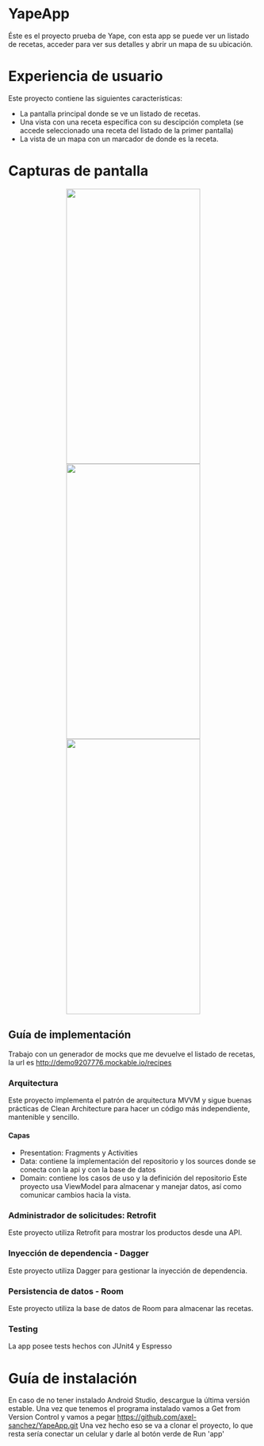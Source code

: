 # YapeApp
Éste es el proyecto prueba de Yape, con esta app se puede ver un listado de recetas, acceder para ver sus detalles y abrir un mapa de su ubicación.

# Experiencia de usuario
Este proyecto contiene las siguientes características:

* La pantalla principal donde se ve un listado de recetas.
* Una vista con una receta específica con su descipción completa (se accede seleccionado una receta del listado de la primer pantalla)
* La vista de un mapa con un marcador de donde es la receta.
# Capturas de pantalla

<p align="center">
  <img width="270" height="555" src="https://user-images.githubusercontent.com/51034538/226547042-4df74b78-f0d5-47c6-8006-e5b35ebdca50.jpg">
  <img width="270" height="555" src="https://user-images.githubusercontent.com/51034538/226547081-368df007-949d-4e1a-a520-38f480efaa97.jpg">
  <img width="270" height="555" src="https://user-images.githubusercontent.com/51034538/226547105-8dec2e18-1b33-4aac-8ea1-48486ed28c41.jpg">
</p>

## Guía de implementación
Trabajo con un generador de mocks que me devuelve el listado de recetas, la url es http://demo9207776.mockable.io/recipes

### Arquitectura
Este proyecto implementa el patrón de arquitectura MVVM y sigue buenas prácticas de Clean Architecture para hacer un código más independiente, mantenible y sencillo.

#### Capas
* Presentation: Fragments y Activities
* Data: contiene la implementación del repositorio y los sources donde se conecta con la api y con la base de datos
* Domain: contiene los casos de uso y la definición del repositorio
Este proyecto usa ViewModel para almacenar y manejar datos, así como comunicar cambios hacia la vista.

### Administrador de solicitudes: Retrofit

Este proyecto utiliza Retrofit para mostrar los productos desde una API.

### Inyección de dependencia - Dagger

Este proyecto utiliza Dagger para gestionar la inyección de dependencia.

### Persistencia de datos - Room

Este proyecto utiliza la base de datos de Room para almacenar las recetas.

### Testing

La app posee tests hechos con JUnit4 y Espresso

# Guía de instalación
En caso de no tener instalado Android Studio, descargue la última versión estable. Una vez que tenemos el programa instalado vamos a Get from Version Control y vamos a pegar https://github.com/axel-sanchez/YapeApp.git Una vez hecho eso se va a clonar el proyecto, lo que resta sería conectar un celular y darle al botón verde de Run 'app'
